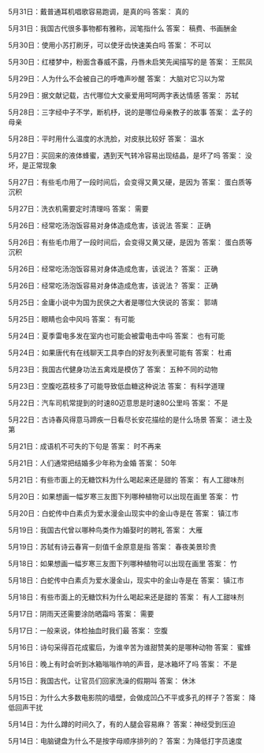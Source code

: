 5月31日：戴普通耳机唱歌容易跑调，是真的吗 答案： 真的 

5月31日：我国古代很多事物都有雅称，润笔指什么 答案： 稿费、书画酬金 

5月30日：使用小苏打刷牙，可以使牙齿快速美白吗 答案： 不可以 

5月30日：红楼梦中，粉面含春威不露，丹唇未启笑先闻描写的是 答案： 王熙凤 

5月29日：人为什么不会被自己的呼噜声吵醒 答案： 大脑对它习以为常 

5月29日：据文献记载，古代哪位大文豪爱用呵呵两字表达情感 答案： 苏轼 

5月28日：三字经中子不学，断机杼，说的是哪位母亲教子的故事 答案： 孟子的母亲 

5月28日：平时用什么温度的水洗脸，对皮肤比较好 答案： 温水 

5月27日：买回来的液体蜂蜜，遇到天气转冷容易出现结晶，是坏了吗 答案： 没坏，是正常现象 

5月27日：有些毛巾用了一段时间后，会变得又黄又硬，是因为 答案： 蛋白质等沉积 

5月27日：洗衣机需要定时清理吗 答案： 需要 

5月26日：经常吃汤泡饭容易对身体造成危害，该说法 答案： 正确 

5月26日：有些毛巾用了一段时间后，会变得又黄又硬，是因为 答案： 蛋白质等沉积 

5月26日：经常吃汤泡饭容易对身体造成危害，该说法？ 答案： 正确  

5月26日：经常吃汤泡饭容易对身体造成危害，该说法？ 答案： 正确  

5月25日：金庸小说中为国为民侠之大者是哪位大侠说的 答案： 郭靖 

5月25日：眼睛也会中风吗 答案： 有可能 

5月24日：夏季雷电多发在室内也可能会被雷电击中吗 答案： 也有可能 

5月24日：如果唐代有在线聊天工具李白的好友列表里可能有 答案： 杜甫 

5月23日：我国古代健身功法五禽戏是模仿了 答案： 五种不同的动物 

5月23日：空腹吃荔枝多了可能导致低血糖这种说法 答案： 有科学道理 

5月22日：汽车司机常提到的时速80迈意思是时速80公里吗 答案： 不是 

5月22日：古诗春风得意马蹄疾一日看尽长安花描绘的是什么场景 答案： 进士及第 

5月21日：成语机不可失的下句是 答案： 时不再来 

5月21日：人们通常把结婚多少年称为金婚 答案： 50年 

5月21日：有些市面上的无糖饮料为什么喝起来还是甜的 答案： 有人工甜味剂 

5月20日：如果想画一幅岁寒三友图下列哪种植物可以出现在画里 答案： 竹 

5月20日：白蛇传中白素贞为爱水漫金山现实中的金山寺是在 答案： 镇江市 

5月19日：我国古代曾以哪种鸟类作为婚娶时的聘礼 答案： 大雁 

5月19日：苏轼有诗云春宵一刻值千金原意是指 答案： 春夜美景珍贵 

5月18日：如果想画一幅岁寒三友图下列哪种植物可以出现在画里 答案： 竹 

5月18日：白蛇传中白素贞为爱水漫金山，现实中的金山寺是在 答案： 镇江市 

5月18日：有些市面上的无糖饮料为什么喝起来还是甜的 答案： 有人工甜味剂 

5月17日：阴雨天还需要涂防晒霜吗 答案： 需要 

5月17日：一般来说，体检抽血时我们最 答案： 空腹 

5月16日：诗句采得百花成蜜后，为谁辛苦为谁甜赞美的是哪种动物 答案： 蜜蜂 

5月16日：晚上有时会听到冰箱嗡嗡作响的声音，是冰箱坏了吗 答案： 不是 

5月15日：我国古代，让官员们回家洗澡的假期叫 答案： 休沐 

5月15日：为什么大多数电影院的墙壁，会做成凹凸不平或多孔的样子？答案： 降低回声干扰

5月14日：为什么蹲的时间久了，有的人腿会容易麻？	答案：神经受到压迫

5月14日：电脑键盘为什么不是按字母顺序排列的？	答案：为降低打字员速度

